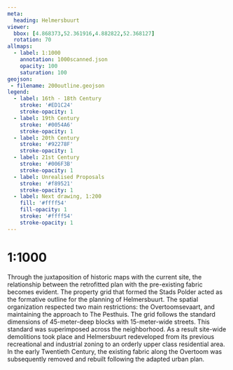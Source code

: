 ```yaml
---
meta:
  heading: Helmersbuurt
viewer:
  bbox: [4.868373,52.361916,4.882822,52.368127]
  rotation: 70
allmaps:
  - label: 1:1000
    annotation: 1000scanned.json
    opacity: 100
    saturation: 100
geojson:
 - filename: 200outline.geojson
legend:
  - label: 16th - 18th Century
    stroke: '#ED1C24'
    stroke-opacity: 1
  - label: 19th Century
    stroke: '#0054A6'
    stroke-opacity: 1
  - label: 20th Century
    stroke: '#92278F'
    stroke-opacity: 1
  - label: 21st Century
    stroke: '#006F3B'
    stroke-opacity: 1
  - label: Unrealised Proposals
    stroke: '#f89521'
    stroke-opacity: 1
  - label: Next drawing, 1:200
    fill: '#ffff54'
    fill-opacity: 1
    stroke: '#ffff54'
    stroke-opacity: 1
---
```

# 1:1000

Through the juxtaposition of historic maps with the current site, the relationship between the retrofitted plan with the pre-existing fabric becomes evident. The property grid that formed the Stads Polder acted as the formative outline for the planning of Helmersbuurt. The spatial organization respected two main restrictions: the Overtoomsevaart, and maintaining the approach to The Pesthuis. The grid follows the standard dimensions of 45-meter-deep blocks with 15-meter-wide streets. This standard was superimposed across the neighborhood. As a result site-wide demolitions took place and Helmersbuurt redeveloped from its previous recreational and industrial zoning to an orderly upper class residential area. In the early Twentieth Century, the existing fabric along the Overtoom was subsequently removed and rebuilt following the adapted urban plan.